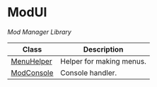 # ModUI

*Mod Manager Library*

| Class                                 | Description              |
| ------------------------------------- | ------------------------ |
| [MenuHelper](API/ModUI/MenuHelper.md) | Helper for making menus. |
| [ModConsole](API/ModUI/ModConsole.md) | Console handler.         |